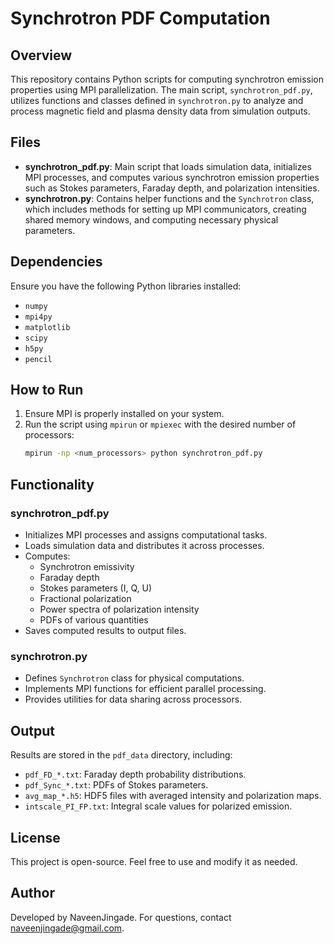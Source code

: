 # Synchrotron PDF Computation

## Overview

This repository contains Python scripts for computing synchrotron emission properties using MPI parallelization. The main script, `synchrotron_pdf.py`, utilizes functions and classes defined in `synchrotron.py` to analyze and process magnetic field and plasma density data from simulation outputs.

## Files

- **synchrotron_pdf.py**: Main script that loads simulation data, initializes MPI processes, and computes various synchrotron emission properties such as Stokes parameters, Faraday depth, and polarization intensities.
- **synchrotron.py**: Contains helper functions and the `Synchrotron` class, which includes methods for setting up MPI communicators, creating shared memory windows, and computing necessary physical parameters.

## Dependencies

Ensure you have the following Python libraries installed:

- `numpy`
- `mpi4py`
- `matplotlib`
- `scipy`
- `h5py`
- `pencil`

## How to Run

1. Ensure MPI is properly installed on your system.
2. Run the script using `mpirun` or `mpiexec` with the desired number of processors:
   ```bash
   mpirun -np <num_processors> python synchrotron_pdf.py
   ```

## Functionality

### synchrotron\_pdf.py

- Initializes MPI processes and assigns computational tasks.
- Loads simulation data and distributes it across processes.
- Computes:
  - Synchrotron emissivity
  - Faraday depth
  - Stokes parameters (I, Q, U)
  - Fractional polarization
  - Power spectra of polarization intensity
  - PDFs of various quantities
- Saves computed results to output files.

### synchrotron.py

- Defines `Synchrotron` class for physical computations.
- Implements MPI functions for efficient parallel processing.
- Provides utilities for data sharing across processors.

## Output

Results are stored in the `pdf_data` directory, including:

- `pdf_FD_*.txt`: Faraday depth probability distributions.
- `pdf_Sync_*.txt`: PDFs of Stokes parameters.
- `avg_map_*.h5`: HDF5 files with averaged intensity and polarization maps.
- `intscale_PI_FP.txt`: Integral scale values for polarized emission.

## License

This project is open-source. Feel free to use and modify it as needed.

## Author

Developed by NaveenJingade. For questions, contact naveenjingade@gmail.com.

